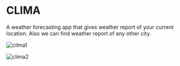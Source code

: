 # CLIMA
A weather forecasting app that gives weather report of your current location. Also we can find weather report of any other city.


![cilma1](https://user-images.githubusercontent.com/75268931/118675433-39993580-b818-11eb-943f-a5a0e48a26ce.jpg)

![clima2](https://user-images.githubusercontent.com/75268931/118675589-56356d80-b818-11eb-9844-c736d1627c18.jpg)
